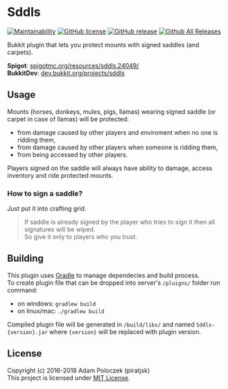 # Sddls

[![Maintainability](https://api.codeclimate.com/v1/badges/9285192b3d8e66d8baa5/maintainability)](https://codeclimate.com/github/piratjsk/Sddls/maintainability)
[![GitHub license](https://img.shields.io/github/license/piratjsk/Sddls.svg)](https://github.com/piratjsk/Sddls/blob/master/LICENSE)
[![GitHub release](https://img.shields.io/github/release/piratjsk/Sddls.svg)](https://github.com/piratjsk/Sddls/releases/latest)
[![Github All Releases](https://img.shields.io/github/downloads/piratjsk/Sddls/total.svg)](https://github.com/piratjsk/Sddls/releases)

Bukkit plugin that lets you protect mounts with signed saddles (and carpets).

**Spigot**: [spigotmc.org/resources/sddls.24049/](https://www.spigotmc.org/resources/sddls.24049/)  
**BukkitDev**: [dev.bukkit.org/projects/sddls](https://dev.bukkit.org/projects/sddls)

## Usage
Mounts (horses, donkeys, mules, pigs, llamas) wearing signed saddle (or carpet in case of llamas) will be protected:
- from damage caused by other players and enviroment when no one is ridding them,
- from damage caused by other players when someone is ridding them,
- from being accessed by other players.

Players signed on the saddle will always have ability to damage, access inventory and ride protected mounts.

### How to sign a saddle?
Just put it into crafting grid.  
> If saddle is already signed by the player who tries to sign it then all signatures will be wiped.  
> So give it only to players who you trust.

## Building
This plugin uses [Gradle](https://gradle.org/) to manage dependecies and build process.  
To create plugin file that can be dropped into server's `/pluigns/` folder run command:  
- on windows: `gradlew build`  
- on linux/mac: `./gradlew build`  

Compiled plugin file will be generated in `/build/libs/` and named `Sddls-{version}.jar` where `{version}` will be replaced with plugin version.

## License
Copyright (c) 2016-2018 Adam Poloczek (piratjsk)  
This project is licensed under [MIT License](https://github.com/piratjsk/Sddls/blob/master/LICENSE).
